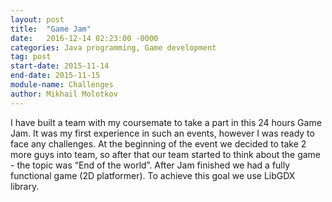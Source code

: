 ```yaml
---
layout: post
title:  "Game Jam"
date:   2016-12-14 02:23:00 -0000
categories: Java programming, Game development
tag: post
start-date: 2015-11-14
end-date: 2015-11-15
module-name: Challenges
author: Mikhail Molotkov
---
```

I have built a team with my coursemate to take a part in this 24 hours Game Jam. It was my first experience in such an events, however I was ready to face any challenges. At the beginning of the event we decided to take 2 more guys into team, so after that our team started to think about the game - the topic was “End of the world”. After Jam finished we had a fully functional game (2D platformer). To achieve this goal we use LibGDX library.
